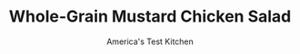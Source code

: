 ---
layout: ../../layouts/MarkdownPostLayout.astro
title: Whole-Grain Mustard Chicken Salad
author: America's Test Kitchen
pubDate: 2023-03-15
description: "Fresh lemon juice brightens this light and summery version of chicken salad, while sugar snap peas and red grapes add a juicy crunch."
image_url: https://res.cloudinary.com/hksqkdlah/image/upload/ar_1:1,c_fill,dpr_2.0,f_auto,fl_lossy.progressive.strip_profile,g_faces:auto,q_auto:low,w_344/29761_sfs-whole-grain-mustard-chicken-salad-008
tags: ["Main Courses","Chicken","Weeknight","Salads"]
calories: 
protein: 
carbohydrates: 
fats: 
fiber: 
ingredients: ["8 ounces, sugar snap peas, strings removed",", Salt and pepper","1/2 cup, whole-grain mustard","3 tablespoons, lemon juice","2 tablespoons, extra-virgin olive oil","1 (2 1/2-pound), rotisserie chicken, skin and bones discarded, meat shredded into bite-size pieces (3 cups)","1 cup, red grapes, halved","3 tablespoons, minced fresh chives","4 whole, red leaf lettuce leaves"]
serves: 4
time: "30 minutes"
instructions: ["Bring 6 cups water to boil in large saucepan. Add snap peas and 1 teaspoon salt and cook until slightly tender, about 2 minutes. Drain snap peas, then transfer to bowl of ice water to cool completely. Drain again, transfer to salad spinner, and spin to remove excess moisture.","Whisk mustard, lemon juice, oil, ½ teaspoon pepper, and ¼ teaspoon salt in large bowl. Stir in chicken, grapes, chives, and snap peas until combined. Season with salt and pepper to taste.","Place 1 lettuce leaf on each of 4 plates. Place 1 cup chicken salad on each lettuce leaf. Serve."]
nutrition: undefined
notes: "You can substitute more delicate Bibb lettuce leaves if you prefer."
---
